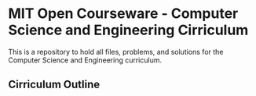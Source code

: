 # MIT Open Courseware - Computer Science and Engineering Cirriculum
This is a repository to hold all files, problems, and solutions for the Computer Science and Engineering curriculum.


## Cirriculum Outline
